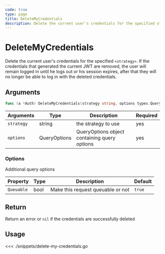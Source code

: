```yaml
---
code: true
type: page
title: DeleteMyCredentials
description: Delete the current user's credentials for the specified strategy
---
```


# DeleteMyCredentials

Delete the current user's credentials for the specified `<strategy>`. If the credentials that generated the current JWT are removed, the user will remain logged in until he logs out or his session expires, after that they will no longer be able to log in with the deleted credentials.

## Arguments

```go
func (a *Auth) DeleteMyCredentials(strategy string, options types.QueryOptions) error
```

| Arguments  | Type         | Description                                  | Required |
| ---------- | ------------ | -------------------------------------------- | -------- |
| `strategy` | string       | the strategy to use                          | yes      |
| `options`  | QueryOptions | QueryOptions object containing query options | yes      |

### **Options**

Additional query options

| Property   | Type | Description                       | Default |
| ---------- | ---- | --------------------------------- | ------- |
| `Queuable` | bool | Make this request queuable or not | `true`  |

## Return

Return an error or `nil` if the credentials are successfully deleted

## Usage

<<< ./snippets/delete-my-credentials.go
